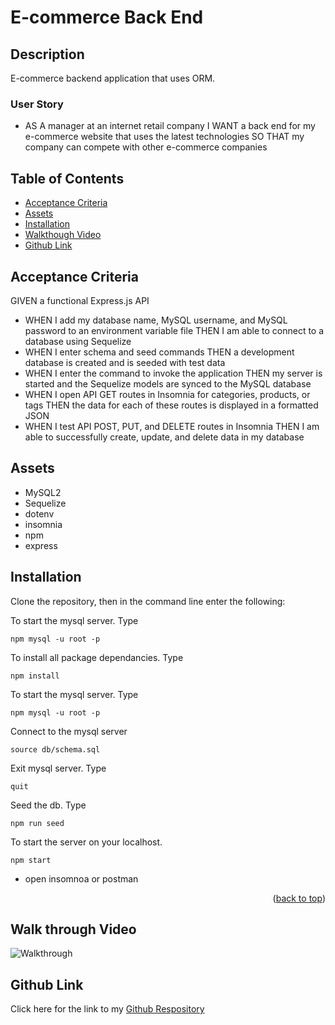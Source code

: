 # E-commerce Back End 

## Description

E-commerce backend application that uses ORM.

### User Story

* AS A manager at an internet retail company
I WANT a back end for my e-commerce website that uses the latest technologies
SO THAT my company can compete with other e-commerce companies

## Table of Contents

- [Acceptance Criteria](#acceptance-criteria)
- [Assets](#assets)
- [Installation](#installation)
- [Walkthough Video](#walkthough-video)
- [Github Link](#github-link)

## Acceptance Criteria

GIVEN a functional Express.js API

* WHEN I add my database name, MySQL username, and MySQL password to an environment variable file
THEN I am able to connect to a database using Sequelize
* WHEN I enter schema and seed commands
THEN a development database is created and is seeded with test data
* WHEN I enter the command to invoke the application
THEN my server is started and the Sequelize models are synced to the MySQL database
* WHEN I open API GET routes in Insomnia for categories, products, or tags
THEN the data for each of these routes is displayed in a formatted JSON
* WHEN I test API POST, PUT, and DELETE routes in Insomnia
THEN I am able to successfully create, update, and delete data in my database


## Assets

* MySQL2
* Sequelize
* dotenv
* insomnia 
* npm 
* express

## Installation

Clone the repository, then in the command line enter the following:

To start the mysql server. Type 
~~~ 
npm mysql -u root -p 
~~~ 
To install all package dependancies. Type 
~~~ 
npm install 
~~~ 
To start the mysql server. Type 
~~~ 
npm mysql -u root -p 
~~~ 
Connect to the mysql server
~~~ 
source db/schema.sql
~~~ 
Exit mysql server. Type
~~~ 
quit
~~~ 
Seed the db. Type 
~~~ 
npm run seed
~~~ 
To start the server on your localhost.
~~~ 
npm start 
~~~ 

* open insomnoa or postman 

<p align="right">(<a href="#top">back to top</a>)</p>

## Walk through Video

![Walkthrough](https://drive.google.com/file/d/14gou3z5_d1544BZFuCHXgZY8gSYm7c7G/view)


## Github Link

Click here for the link to my [Github Respository](https://github.com/Gdebortoli/bee-comm-any1.3)

